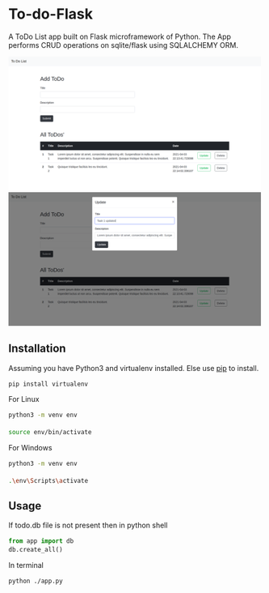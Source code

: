 # To-do-Flask
A ToDo List app built on Flask microframework of Python.
The App performs CRUD operations on sqlite/flask using SQLALCHEMY ORM.

<img src="https://github.com/sparsh-18/To-do-Flask/blob/main/raw/main.png" width="500">
<img src="https://github.com/sparsh-18/To-do-Flask/blob/main/raw/update.png" width="500">

## Installation

Assuming you have Python3 and virtualenv installed.
Else use [pip](https://pip.pypa.io/en/stable/) to install.

```bash
pip install virtualenv
```
For Linux
```bash
python3 -m venv env

source env/bin/activate
```

For Windows
```bash
python3 -m venv env

.\env\Scripts\activate
```

## Usage

If todo.db file is not present then in python shell

```python
from app import db
db.create_all()
```
In terminal
```bash
python ./app.py
```
